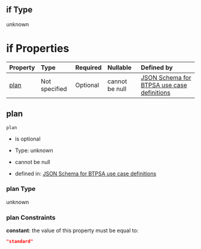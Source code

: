 ## if Type

unknown

# if Properties

| Property      | Type          | Required | Nullable       | Defined by                                                                                                                                                                                                                                  |
| :------------ | :------------ | :------- | :------------- | :------------------------------------------------------------------------------------------------------------------------------------------------------------------------------------------------------------------------------------------ |
| [plan](#plan) | Not specified | Optional | cannot be null | [JSON Schema for BTPSA use case definitions](btpsa-usecase-properties-services-items-allof-1-then-allof-79-then-allof-3-if-properties-plan.md "undefined#/properties/services/items/allOf/1/then/allOf/79/then/allOf/3/if/properties/plan") |

## plan



`plan`

*   is optional

*   Type: unknown

*   cannot be null

*   defined in: [JSON Schema for BTPSA use case definitions](btpsa-usecase-properties-services-items-allof-1-then-allof-79-then-allof-3-if-properties-plan.md "undefined#/properties/services/items/allOf/1/then/allOf/79/then/allOf/3/if/properties/plan")

### plan Type

unknown

### plan Constraints

**constant**: the value of this property must be equal to:

```json
"standard"
```
